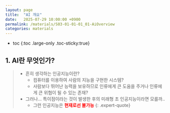 ```yaml
---
layout: page
title:  "AI 개요"
date:   2025-07-29 10:00:00 +0900
permalink: /materials/S03-01-01-01_01-AiOverview
categories: materials
---
```

* toc
{:toc .large-only .toc-sticky:true}

## 1. AI란 무엇인가?

> - 흔히 생각하는 인공지능이란?
>   - 컴퓨터를 이용하여 사람의 지능을 구현한 시스템?
>   - 사람보다 뛰어난 능력을 보유하므로 인류에게 큰 도움을 주거나 인류에게 큰 위협이 될 수 있는 존재?
> - 그러나... 특이점이라는 것이 발생한 후의 미래형 초 인공지능이라면 모를까..
>   - 그런 인공지능은 <span style="color:red;">**현재로선 불가능**</span>
{: .expert-quote}

